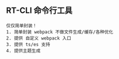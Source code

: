 ## RT-CLI 命令行工具

```
仅仅简单封装！
1. 简单封装 webpack 不做文件生成/缓存/各种优化
2. 提供 自定义 webpack 入口
3. 提供 ts/es 支持
4. 提供主题生成
```
